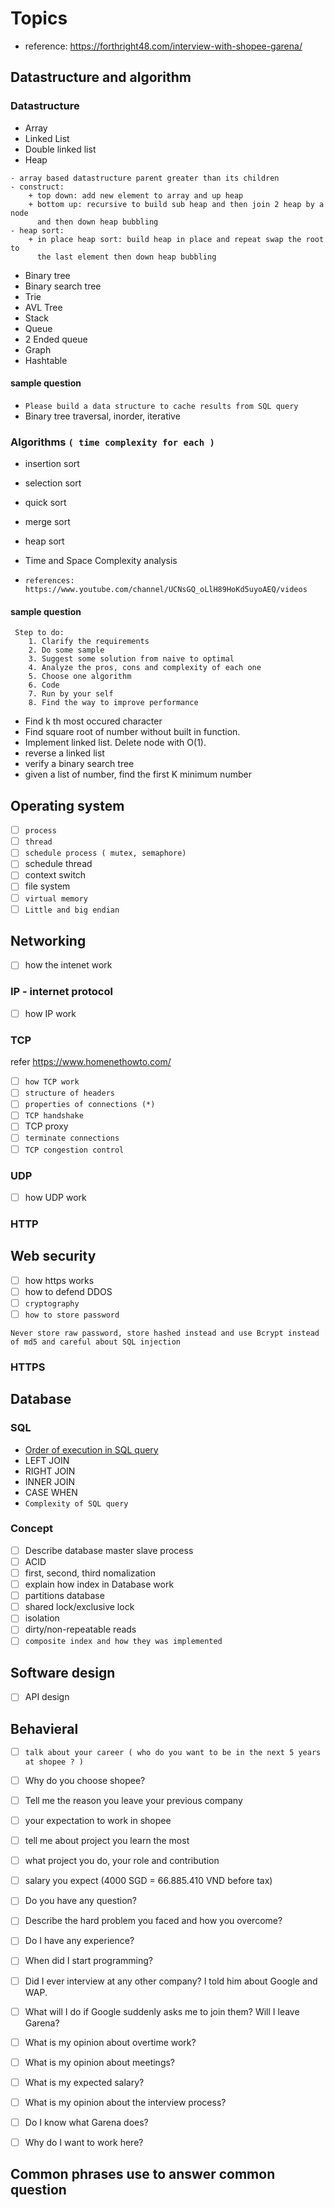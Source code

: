 # Topics

- reference: https://forthright48.com/interview-with-shopee-garena/

## Datastructure and algorithm

### Datastructure

- Array
- Linked List
- Double linked list
- Heap
```
- array based datastructure parent greater than its children
- construct: 
    + top down: add new element to array and up heap
    + bottom up: recursive to build sub heap and then join 2 heap by a node 
      and then down heap bubbling
- heap sort: 
    + in place heap sort: build heap in place and repeat swap the root to 
      the last element then down heap bubbling
```

- Binary tree
- Binary search tree
- Trie
- AVL Tree
- Stack
- Queue
- 2 Ended queue
- Graph
- Hashtable

#### sample question

- `Please build a data structure to cache results from SQL query `
- Binary tree traversal, inorder, iterative

### Algorithms `( time complexity for each )`
- insertion sort
- selection sort
- quick sort
- merge sort
- heap sort
- Time and Space Complexity analysis

- `references: https://www.youtube.com/channel/UCNsGQ_oLlH89HoKd5uyoAEQ/videos`

#### sample question

```
 Step to do: 
    1. Clarify the requirements
    2. Do some sample 
    3. Suggest some solution from naive to optimal
    4. Analyze the pros, cons and complexity of each one
    5. Choose one algorithm
    6. Code
    7. Run by your self
    8. Find the way to improve performance
```

- Find k th most occured character
- Find square root of number without built in function.
- Implement linked list. Delete node with O(1).
- reverse a linked list
- verify a binary search tree
- given a list of number, find the first K minimum number

## Operating system
- [ ] `process`
- [ ] `thread`
- [ ] `schedule process ( mutex, semaphore)`
- [ ] schedule thread
- [ ] context switch
- [ ] file system
- [ ] `virtual memory`
- [ ] `Little and big endian`

## Networking

- [ ] how the intenet work

### IP - internet protocol

- [ ] how IP work

### TCP
refer https://www.homenethowto.com/

- [ ] `how TCP work`
- [ ] `structure of headers`
- [ ] `properties of connections (*)`
- [ ] `TCP handshake`
- [ ] TCP proxy
- [ ] `terminate connections`
- [ ] `TCP congestion control`

### UDP
- [ ] how UDP work 

### HTTP

## Web security

- [ ] how https works
- [ ] how to defend DDOS
- [ ] `cryptography`
- [ ] ` how to store password `
```
Never store raw password, store hashed instead and use Bcrypt instead of md5 and careful about SQL injection
```

### HTTPS

## Database

### SQL

- [Order of execution in SQL query](https://www.sisense.com/blog/sql-query-order-of-operations/)
- LEFT JOIN
- RIGHT JOIN
- INNER JOIN
- CASE WHEN
- `Complexity of SQL query`

### Concept
- [ ] Describe database master slave process
- [ ] ACID
- [ ] first, second, third nomalization
- [ ] explain how index in Database work
- [ ] partitions database
- [ ] shared lock/exclusive lock
- [ ] isolation
- [ ] dirty/non-repeatable reads
- [ ] `composite index and how they was implemented`

## Software design
- [ ] API design

## Behavieral
- [ ] `talk about your career ( who do you want to be in the next 5 years at shopee ? )`
- [ ] Why do you choose shopee?
- [ ] Tell me the reason you leave your previous company
- [ ] your expectation to work in shopee
- [ ] tell me about project you learn the most
- [ ] what project you do, your role and contribution
- [ ] salary you expect (4000 SGD = 66.885.410 VND before tax)
- [ ] Do you have any question? 
- [ ] Describe the hard problem you faced and how you overcome?
- [ ] Do I have any experience?
- [ ] When did I start programming?
- [ ] Did I ever interview at any other company? I told him about Google and WAP.
- [ ] What will I do if Google suddenly asks me to join them? Will I leave Garena?
- [ ] What is my opinion about overtime work?
- [ ] What is my opinion about meetings?
- [ ] What is my expected salary?
- [ ] What is my opinion about the interview process?
- [ ] Do I know what Garena does?
- [ ] Why do I want to work here?


## Common phrases use to answer common question



